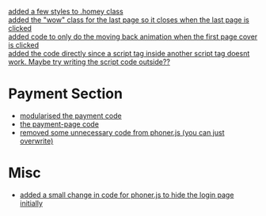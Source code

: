 <!-- [Link Text](path/to/your/file#L{line_number}) -->
<!--To add a new line, make sure you end each of your line with two " " space charecters-->
[added a few styles to .homey class](./Css/phone.css#L115)  
[added the "wow" class for the last page so it closes when the last page is clicked](/index.html#L237)  
[added code to only do the moving back animation when the first page cover is clicked](./Js/script.js#L494)  
[added the code directly since a script tag inside another script tag doesnt work. Maybe try writing the script code outside??](./index.html#L813)   
# Payment Section
- [modularised the payment code](./index.html#L822)  
- [the payment-page code](./payment-page.html#L1)  
- [removed some unnecessary code from phoner.js (you can just overwrite)](./Js/phoner.js#L34)  

# Misc
- [added a small change in code for phoner.js to hide the login page initially](./Js/phoner.js#L34)  


<!-- Nafi changes -->


